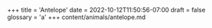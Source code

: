 +++
title = 'Antelope'
date = 2022-10-12T11:50:56-07:00
draft = false
glossary = 'a'
+++
content/animals/antelope.md
